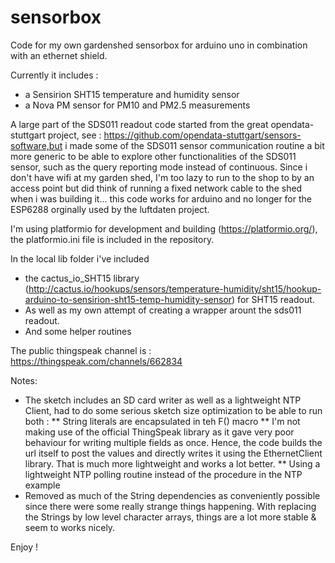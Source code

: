 # sensorbox
Code for my own gardenshed sensorbox for arduino uno in combination with an ethernet shield. 

Currently it includes :
- a Sensirion SHT15 temperature and humidity sensor
- a Nova PM sensor for PM10 and PM2.5 measurements

A large part of the SDS011 readout code started from the great opendata-stuttgart project, see : https://github.com/opendata-stuttgart/sensors-software,but i made some of the SDS011 sensor communication routine a bit more generic to be able to explore other functionalities of the SDS011 sensor, such as the query reporting mode instead of continuous. Since i don't have wifi at my garden shed, I'm too lazy to run to the shop to by an access point but did think of running a fixed network cable to the shed when i was building it... this code works for arduino and no longer for the ESP6288 orginally used by the luftdaten project. 

I'm using platformio for development and building (https://platformio.org/), the platformio.ini file is included in the repository. 

In the local lib folder i've included 
* the cactus_io_SHT15 library (http://cactus.io/hookups/sensors/temperature-humidity/sht15/hookup-arduino-to-sensirion-sht15-temp-humidity-sensor) for SHT15 readout. 
* As well as my own attempt of creating a wrapper arount the sds011 readout. 
* And some helper routines

The public thingspeak channel is : https://thingspeak.com/channels/662834

Notes: 
* The sketch includes an SD card writer as well as a lightweight NTP Client, had to do some serious sketch size optimization to be able to run both : 
** String literals are encapsulated in teh F() macro
** I'm not making use of the official ThingSpeak library as it gave very poor behaviour for writing multiple fields as once. Hence, the code
builds the url itself to post the values and directly writes it using the EthernetClient library. That is much more lightweight and works a lot better.
** Using a lightweight NTP polling routine instead of the procedure in the NTP example
* Removed as much of the String dependencies as conveniently possible since there were some really strange things happening. With replacing the Strings by low level character arrays, things are a lot more stable & seem to works nicely. 

Enjoy !